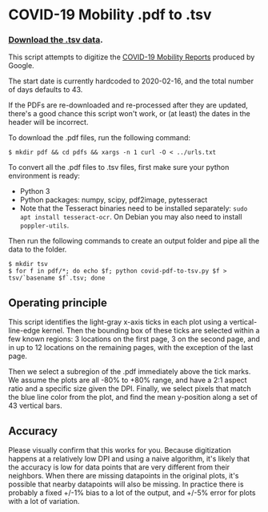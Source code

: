 # COVID-19 Mobility .pdf to .tsv

### [Download the .tsv data](https://github.com/kylemcdonald/covid-mobility-data/releases/download/2020-03-29/2020-03-29-covid-mobility-data.zip).

This script attempts to digitize the [COVID-19 Mobility Reports](https://www.google.com/covid19/mobility/) produced by Google.

The start date is currently hardcoded to 2020-02-16, and the total number of days defaults to 43.

If the PDFs are re-downloaded and re-processed after they are updated, there's a good chance this script won't work, or (at least) the dates in the header will be incorrect.

To download the .pdf files, run the following command:

```
$ mkdir pdf && cd pdfs && xargs -n 1 curl -O < ../urls.txt
```

To convert all the .pdf files to .tsv files, first make sure your python environment is ready:

* Python 3
* Python packages: numpy, scipy, pdf2image, pytesseract
* Note that the Tesseract binaries need to be installed separately: `sudo apt install tesseract-ocr`. On Debian you may also need to install `poppler-utils`.

Then run the following commands to create an output folder and pipe all the data to the folder.

```
$ mkdir tsv
$ for f in pdf/*; do echo $f; python covid-pdf-to-tsv.py $f > tsv/`basename $f`.tsv; done
```

## Operating principle

This script identifies the light-gray x-axis ticks in each plot using a vertical-line-edge kernel. Then the bounding box of these ticks are selected within a few known regions: 3 locations on the first page, 3 on the second page, and in up to 12 locations on the remaining pages, with the exception of the last page.

Then we select a subregion of the .pdf immediately above the tick marks. We assume the plots are all -80% to +80% range, and have a 2:1 aspect ratio and a specific size given the DPI. Finally, we select pixels that match the blue line color from the plot, and find the mean y-position along a set of 43 vertical bars.

## Accuracy

Please visually confirm that this works for you. Because digitization happens at a relatively low DPI and using a naive algorithm, it's likely that the accuracy is low for data points that are very different from their neighbors. When there are missing datapoints in the original plots, it's possible that nearby datapoints will also be missing. In practice there is probably a fixed +/-1% bias to a lot of the output, and +/-5% error for plots with a lot of variation.
